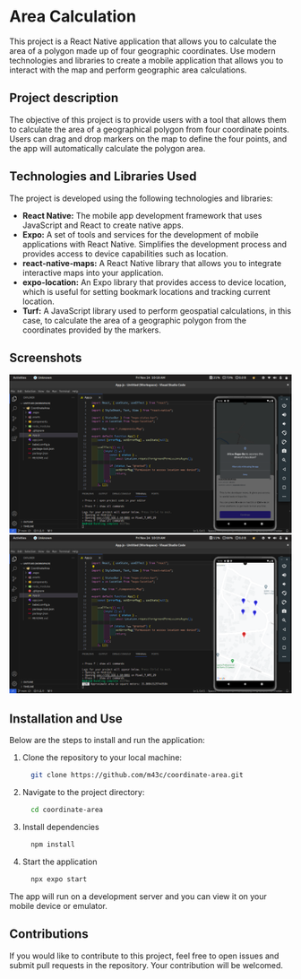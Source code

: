 # Area Calculation

This project is a React Native application that allows you to calculate the area of a polygon made up of four geographic coordinates. Use modern technologies and libraries to create a mobile application that allows you to interact with the map and perform geographic area calculations.

## Project description

The objective of this project is to provide users with a tool that allows them to calculate the area of a geographical polygon from four coordinate points. Users can drag and drop markers on the map to define the four points, and the app will automatically calculate the polygon area.

## Technologies and Libraries Used

The project is developed using the following technologies and libraries:

- **React Native:** The mobile app development framework that uses JavaScript and React to create native apps.
- **Expo:** A set of tools and services for the development of mobile applications with React Native. Simplifies the development process and provides access to device capabilities such as location.
- **react-native-maps:** A React Native library that allows you to integrate interactive maps into your application.
- **expo-location:** An Expo library that provides access to device location, which is useful for setting bookmark locations and tracking current location.
- **Turf:** A JavaScript library used to perform geospatial calculations, in this case, to calculate the area of a geographic polygon from the coordinates provided by the markers.


## Screenshots
![Screenshot](https://github.com/m43c/coordinate-area/blob/main/assets/screenshots/permissions.png?raw=true)
![Screenshot](https://github.com/m43c/coordinate-area/blob/main/assets/screenshots/area-square.png?raw=true)

## Installation and Use

Below are the steps to install and run the application:

1. Clone the repository to your local machine:

    ```bash
      git clone https://github.com/m43c/coordinate-area.git
    ```

2. Navigate to the project directory:

    ```bash
      cd coordinate-area
    ```
3. Install dependencies

    ```bash
      npm install
    ```
4. Start the application

    ```bash
      npx expo start
    ```
The app will run on a development server and you can view it on your mobile device or emulator.

## Contributions

If you would like to contribute to this project, feel free to open issues and submit pull requests in the repository. Your contribution will be welcomed.
